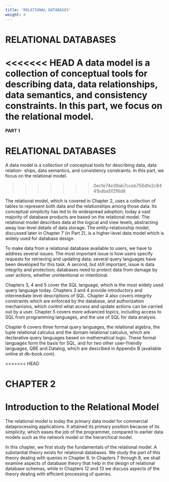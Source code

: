 ```yaml
---
title: 'RELATIONAL DATABASES'
weight: 6
---
```


  
# RELATIONAL DATABASES

<<<<<<< HEAD
A data model is a collection of conceptual tools for describing data, data relationships, data semantics, and consistency constraints. In this part, we focus on the relational model.
=======
**PART 1**

# RELATIONAL DATABASES

A data model is a collection of conceptual tools for describing data, data relation- ships, data semantics, and consistency constraints. In this part, we focus on the relational model.
>>>>>>> 0ecfe74e39ab7cceb756dfe2c8441bdba5f2f6d8

The relational model, which is covered in Chapter 2, uses a collection of tables to represent both data and the relationships among those data. Its conceptual simplicity has led to its widespread adoption; today a vast majority of database products are based on the relational model. The relational model describes data at the logical and view levels, abstracting away low-level details of data storage. The entity-relationship model, discussed later in Chapter 7 (in Part 2), is a higher-level data model which is widely used for database design.

To make data from a relational database available to users, we have to address several issues. The most important issue is how users specify requests for retrieving and updating data; several query languages have been developed for this task. A second, but still important, issue is data integrity and protection; databases need to protect data from damage by user actions, whether unintentional or intentional.

Chapters 3, 4 and 5 cover the SQL language, which is the most widely used query language today. Chapters 3 and 4 provide introductory and intermediate level descriptions of SQL. Chapter 4 also covers integrity constraints which are enforced by the database, and authorization mechanisms, which control what access and update actions can be carried out by a user. Chapter 5 covers more advanced topics, including access to SQL from programming languages, and the use of SQL for data analysis.

Chapter 6 covers three formal query languages, the relational algebra, the tuple relational calculus and the domain relational calculus, which are declarative query languages based on mathematical logic. These formal languages form the basis for SQL, and for two other user-friendly languages, QBE and Datalog, which are described in Appendix B (available online at db-book.com).

<<<<<<< HEAD

# CHAPTER 2 
# Introduction to the Relational Model

The relational model is today the primary data model for commercial dataprocessing applications. It attained its primary position because of its simplicity, which eases the job of the programmer, compared to earlier data models such as the network model or the hierarchical model.

In this chapter, we first study the fundamentals of the relational model. A substantial theory exists for relational databases. We study the part of this theory dealing with queries in Chapter 6. In Chapters 7 through 8, we shall examine aspects of database theory that help in the design of relational database schemas, while in Chapters 12 and 13 we discuss aspects of the theory dealing with efficient processing of queries.


